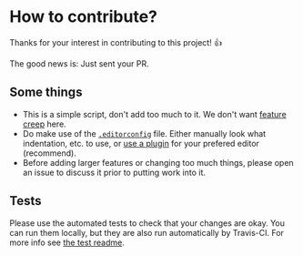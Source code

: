 # How to contribute?

Thanks for your interest in contributing to this project! :+1:

The good news is: Just sent your PR.

## Some things

* This is a simple script, don't add too much to it. We don't want [feature creep](https://en.wikipedia.org/wiki/Feature_creep) here.
* Do make use of the [`.editorconfig`](.editorconfig) file. Either manually look what indentation, etc. to use, or [use a plugin](http://editorconfig.org/#download) for your prefered editor (recommend).
* Before adding larger features or changing too much things, please open an issue to discuss it prior to putting work into it.


## Tests

Please use the automated tests to check that your changes are okay. You can run them locally, but they are also run automatically by Travis-CI.
For more info see [the test readme](tests/Readme.md).
